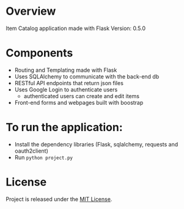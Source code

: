 # Overview
Item Catalog application made with Flask
Version: 0.5.0

# Components
- Routing and Templating made with Flask
- Uses SQLAlchemy to communicate with the back-end db
- RESTful API endpoints that return json files
- Uses Google Login to authenticate users
  - authenticated users can create and edit items
- Front-end forms and webpages built with boostrap

# To run the application:
- Install the dependency libraries (Flask, sqlalchemy, requests and oauth2client)
- Run `python project.py`

# License
Project is released under the [MIT License](http://opensource.org/licenses/MIT).
